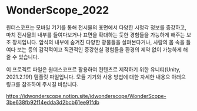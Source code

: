 # WonderScope_2022
원더스코프는 모바일 기기를 통해 전시물의 표면에서 다양한 시청각 정보를 증강하고, 
마치 전시물의 내부를 들여다보거나 표면을 확대하는 듯한 경험들을 가능하게 해주는 보조 장치입니다. 
암석의 내부에 숨겨진 다양한 광물들을 살펴본다거나, 사람의 몸 속을 들여다 보는 등의 감각적이고 직관적인 증강현실 경험들을 환경의 제약 없이 가능하게 해줄 수 있습니다.


이 프로젝트 파일은 원더스코프르 활용하여 컨텐츠르 제작하기 위한 유니티(Unity, 2021.2.19f) 템플릿 파일입니다.
모듈 기기와 사용 방법에 대한 자세한 내용으 아래으 링크를 참조하여 주시길 바랍니다.


https://idwonderscope.notion.site/idwonderscope/WonderScope-3be638fb92f14edda3d2bcb61ee91fdb

